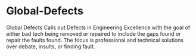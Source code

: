 # Global-Defects
Global Defects Calls out Defects in Engineering Excellence with the goal of either bad tech being removed or repaired to include the gaps found or repair the faults found.  The focus is professional and technical solutions over debate, insults, or finding fault.
